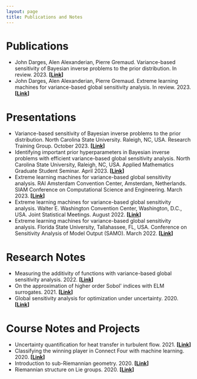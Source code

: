 ```yaml
---
layout: page
title: Publications and Notes
---
```

# Publications
- John Darges, Alen Alexanderian, Pierre Gremaud. Variance-based sensitivity of Bayesian inverse problems to the prior distribution. In review. 2023. **[[Link](https://arxiv.org/abs/2310.18488)]**
- John Darges, Alen Alexanderian, Pierre Gremaud. Extreme learning machines for variance-based global sensitivity analysis. In review. 2023. **[[Link](https://arxiv.org/abs/2201.05586)]**

# Presentations

- Variance-based sensitivity of Bayesian inverse problems to the prior distribution. North Carolina State University. Raleigh, NC, USA. Research Training Group. October 2023. **[[Link](/assets/sabayes_slides_rtg.pdf)]**
- Identifying important prior hyperparameters in Bayesian inverse problems with efficient variance-based global sensitivity analysis. North Carolina State University, Raleigh, NC, USA. Applied Mathematics Graduate Student Seminar. April 2023. **[[Link](/assets/sabayes_pres.pdf)]**
- Extreme learning machines for variance-based global sensitivity analysis. RAI Amsterdam Convention Center, Amsterdam, Netherlands.
SIAM Conference on Computational Science and Engineering. March 2023. **[[Link](/assets/amsterdam_pres.pdf)]**
- Extreme learning machines for variance-based global sensitivity analysis. Walter E. Washington Convention Center, Washington, D.C., USA.
Joint Statistical Meetings. August 2022. **[[Link](/assets/dc_pres.pdf)]**
- Extreme learning machines for variance-based global sensitivity analysis. Florida State University, Tallahassee, FL, USA.
Conference on Sensitivity Analysis of Model Output (SAMO). March 2022. **[[Link](/assets/fsu_pres.pdf)]**

# Research Notes

- Measuring the additivity of functions with variance-based global sensitivity analysis. 2022. **[[Link](/assets/additivity.pdf)]**
- On the approximation of higher order Sobol' indices with ELM surrogates. 2021. **[[Link](/assets/elm_higher_order.pdf)]**
- Global sensitivity analysis for optimization under uncertainty. 2020. **[[Link](/assets/sa_ouu.pdf)]**


# Course Notes and Projects
- Uncertainty quantification for heat transfer in turbulent flow. 2021. **[[Link](/assets/db_uq.pdf)]**
- Classifying the winning player in Connect Four with machine learning. 2020. **[[Link](/assets/connect4.pdf)]**
- Introduction to sub-Riemannian geometry. 2020. **[[Link](/assets/subriemannian.pdf)]**
- Riemannian structure on Lie groups. 2020. **[[Link](/assets/riemannian_lie.pdf)]**
